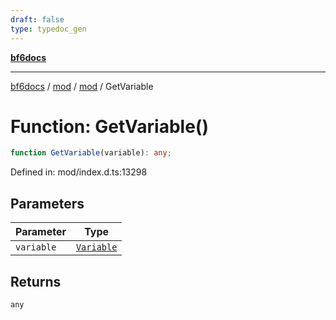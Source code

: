 ```yaml
---
draft: false
type: typedoc_gen
---
```


[**bf6docs**](../../../_index.md)

***

[bf6docs](../../../_index.md) / [mod](../../_index.md) / [mod](../_index.md) / GetVariable

# Function: GetVariable()

```ts
function GetVariable(variable): any;
```

Defined in: mod/index.d.ts:13298

## Parameters

| Parameter | Type |
| ------ | ------ |
| `variable` | [`Variable`](../Variable/_index.md) |

## Returns

`any`
